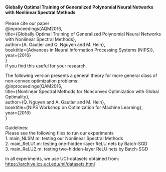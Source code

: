 #### Globally Optimal Training of Generalized Polynomial Neural Networks with Nonlinear Spectral Methods

Please cite our paper  
@inproceedings{AQM2016,  
title={Globally Optimal Training of Generalized Polynomial Neural Networks with Nonlinear Spectral Methods},  
	author={A. Gautier and Q. Nguyen and M. Hein},  
	booktitle={Advances in Neural Information Processing Systems (NIPS)},  
	year={2016}  
}  
if you find this useful for your research.  

The following version presents a general theory for more general class of non-convex optimization problems:  
@inproceedings{QAM2016,  
	title={Nonlinear Spectral Methods for Nonconvex Optimization with Global Optimality},  
	author={Q. Nguyen and A. Gautier and M. Hein},  
	booktitle={NIPS Workshop on Optimization for Machine Learning},  
	year={2016}  
}  

Guidelines:  
Please see the following files to run our experiments  
	1. main_NLSM.m: testing our Nonlinear Spectral Methods  
	2. main_ReLU1.m: testing one-hidden-layer ReLU nets by Batch-SGD  
	3. main_ReLU2.m: testing two-hidden-layer ReLU nets by Batch-SGD  

In all experiments, we use UCI-datasets obtained from:  
https://archive.ics.uci.edu/ml/datasets.html  

